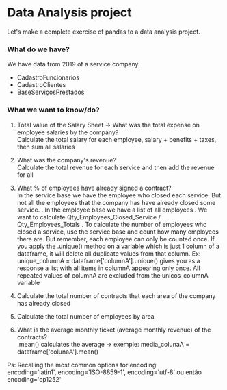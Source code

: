 # Data Analysis project

Let's make a complete exercise of pandas to a data analysis project. 

### What do we have?

We have data from 2019 of a service company. 

- CadastroFuncionarios
- CadastroClientes
- BaseServiçosPrestados

### What we want to know/do?  

1. Total value of the Salary Sheet -> What was the total expense on employee salaries by the company? <br>
    Calculate the total salary for each employee, salary + benefits + taxes, then sum all salaries

2. What was the company's revenue?<br>
    Calculate the total revenue for each service and then add the revenue for all

3. What % of employees have already signed a contract?<br>
    In the service base we have the employee who closed each service. But not all the employees that the company has have already closed some service.
    . In the employee base we have a list of all employees
    . We want to calculate Qty_Employees_Closed_Service / Qty_Employees_Totals
    . To calculate the number of employees who closed a service, use the service base and count how many employees there are. But remember, each employee can only be counted once.
    If you apply the .unique() method on a variable which is just 1 column of a dataframe, it will delete all duplicate values from that column.
    Ex: unique_columnA = dataframe['columnA'].unique() gives you as a response a list with all items in columnA appearing only once. All repeated values of columnA are excluded from the unicos_columnA variable

4. Calculate the total number of contracts that each area of the company has already closed


5. Calculate the total number of employees by area


6. What is the average monthly ticket (average monthly revenue) of the contracts?<br>
    .mean() calculates the average -> exemple: media_colunaA = dataframe['colunaA'].mean()

Ps: Recalling the most common options for encoding:<br>
encoding='latin1', encoding='ISO-8859-1', encoding='utf-8' ou então encoding='cp1252'